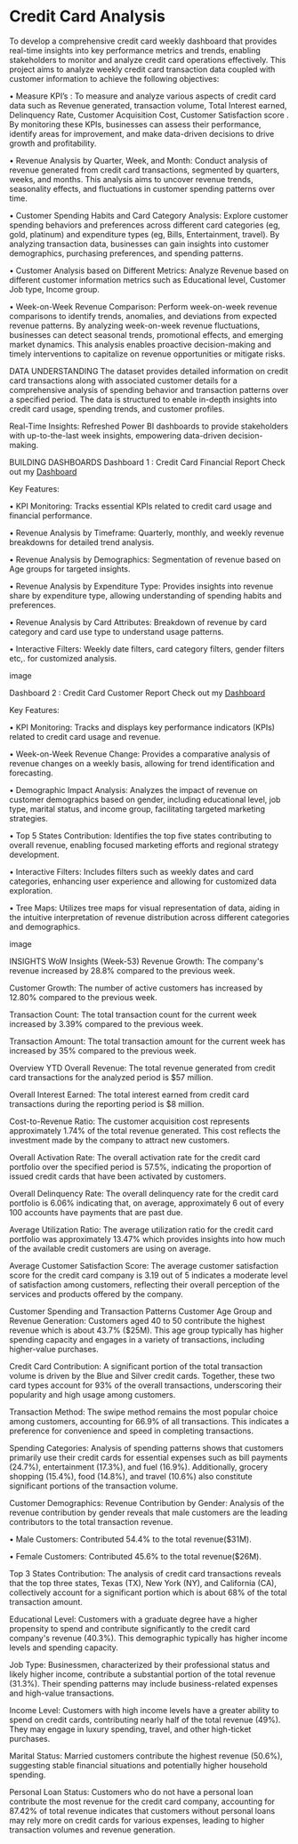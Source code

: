 # Credit Card Analysis
To develop a comprehensive credit card weekly dashboard that provides real-time insights into key performance metrics and trends, enabling stakeholders to monitor and analyze credit card operations effectively. This project aims to analyze weekly credit card transaction data coupled with customer information to achieve the following objectives:

• Measure KPI’s : To measure and analyze various aspects of credit card data such as Revenue generated, transaction volume, Total Interest earned, Delinquency Rate, Customer Acquisition Cost, Customer Satisfaction score . By monitoring these KPIs, businesses can assess their performance, identify areas for improvement, and make data-driven decisions to drive growth and profitability.

• Revenue Analysis by Quarter, Week, and Month: Conduct analysis of revenue generated from credit card transactions, segmented by quarters, weeks, and months. This analysis aims to uncover revenue trends, seasonality effects, and fluctuations in customer spending patterns over time.

• Customer Spending Habits and Card Category Analysis: Explore customer spending behaviors and preferences across different card categories (eg, gold, platinum) and expenditure types (eg, Bills, Entertainment, travel). By analyzing transaction data, businesses can gain insights into customer demographics, purchasing preferences, and spending patterns.

• Customer Analysis based on Different Metrics: Analyze Revenue based on different customer information metrics such as Educational level, Customer Job type, Income group.

• Week-on-Week Revenue Comparison: Perform week-on-week revenue comparisons to identify trends, anomalies, and deviations from expected revenue patterns. By analyzing week-on-week revenue fluctuations, businesses can detect seasonal trends, promotional effects, and emerging market dynamics. This analysis enables proactive decision-making and timely interventions to capitalize on revenue opportunities or mitigate risks.

DATA UNDERSTANDING
The dataset provides detailed information on credit card transactions along with associated customer details for a comprehensive analysis of spending behavior and transaction patterns over a specified period. The data is structured to enable in-depth insights into credit card usage, spending trends, and customer profiles.

Real-Time Insights: Refreshed Power BI dashboards to provide stakeholders with up-to-the-last week insights, empowering data-driven decision-making.

BUILDING DASHBOARDS
Dashboard 1 : Credit Card Financial Report
Check out my [Dashboard](https://app.powerbi.com/view?r=eyJrIjoiNjUwNzdiNTUtZWUzZS00MGY5LWE1NjItNzQyY2NkZDE5MWM0IiwidCI6ImRmODY3OWNkLWE4MGUtNDVkOC05OWFjLWM4M2VkN2ZmOTVhMCJ9&pageName=ReportSection)

Key Features:

• KPI Monitoring: Tracks essential KPIs related to credit card usage and financial performance.

• Revenue Analysis by Timeframe: Quarterly, monthly, and weekly revenue breakdowns for detailed trend analysis.

• Revenue Analysis by Demographics: Segmentation of revenue based on Age groups for targeted insights.

• Revenue Analysis by Expenditure Type: Provides insights into revenue share by expenditure type, allowing understanding of spending habits and preferences.

• Revenue Analysis by Card Attributes: Breakdown of revenue by card category and card use type to understand usage patterns.

• Interactive Filters: Weekly date filters, card category filters, gender filters etc,. for customized analysis.

image

Dashboard 2 : Credit Card Customer Report
Check out my [Dashboard](https://app.powerbi.com/view?r=eyJrIjoiNjUwNzdiNTUtZWUzZS00MGY5LWE1NjItNzQyY2NkZDE5MWM0IiwidCI6ImRmODY3OWNkLWE4MGUtNDVkOC05OWFjLWM4M2VkN2ZmOTVhMCJ9&pageName=ReportSection)

Key Features:

• KPI Monitoring: Tracks and displays key performance indicators (KPIs) related to credit card usage and revenue.

• Week-on-Week Revenue Change: Provides a comparative analysis of revenue changes on a weekly basis, allowing for trend identification and forecasting.

• Demographic Impact Analysis: Analyzes the impact of revenue on customer demographics based on gender, including educational level, job type, marital status, and income group, facilitating targeted marketing strategies.

• Top 5 States Contribution: Identifies the top five states contributing to overall revenue, enabling focused marketing efforts and regional strategy development.

• Interactive Filters: Includes filters such as weekly dates and card categories, enhancing user experience and allowing for customized data exploration.

• Tree Maps: Utilizes tree maps for visual representation of data, aiding in the intuitive interpretation of revenue distribution across different categories and demographics.

image

INSIGHTS
WoW Insights (Week-53)
Revenue Growth: The company's revenue increased by 28.8% compared to the previous week.

Customer Growth: The number of active customers has increased by 12.80% compared to the previous week.

Transaction Count: The total transaction count for the current week increased by 3.39% compared to the previous week.

Transaction Amount: The total transaction amount for the current week has increased by 35% compared to the previous week.

Overview YTD
Overall Revenue: The total revenue generated from credit card transactions for the analyzed period is $57 million.

Overall Interest Earned: The total interest earned from credit card transactions during the reporting period is $8 million.

Cost-to-Revenue Ratio: The customer acquisition cost represents approximately 1.74% of the total revenue generated. This cost reflects the investment made by the company to attract new customers.

Overall Activation Rate: The overall activation rate for the credit card portfolio over the specified period is 57.5%, indicating the proportion of issued credit cards that have been activated by customers.

Overall Delinquency Rate: The overall delinquency rate for the credit card portfolio is 6.06% indicating that, on average, approximately 6 out of every 100 accounts have payments that are past due.

Average Utilization Ratio: The average utilization ratio for the credit card portfolio was approximately 13.47% which provides insights into how much of the available credit customers are using on average.

Average Customer Satisfaction Score: The average customer satisfaction score for the credit card company is 3.19 out of 5 indicates a moderate level of satisfaction among customers, reflecting their overall perception of the services and products offered by the company.

Customer Spending and Transaction Patterns
Customer Age Group and Revenue Generation: Customers aged 40 to 50 contribute the highest revenue which is about 43.7% ($25M). This age group typically has higher spending capacity and engages in a variety of transactions, including higher-value purchases.

Credit Card Contribution: A significant portion of the total transaction volume is driven by the Blue and Silver credit cards. Together, these two card types account for 93% of the overall transactions, underscoring their popularity and high usage among customers.

Transaction Method: The swipe method remains the most popular choice among customers, accounting for 66.9% of all transactions. This indicates a preference for convenience and speed in completing transactions.

Spending Categories: Analysis of spending patterns shows that customers primarily use their credit cards for essential expenses such as bill payments (24.7%), entertainment (17.3%), and fuel (16.9%). Additionally, grocery shopping (15.4%), food (14.8%), and travel (10.6%) also constitute significant portions of the transaction volume.

Customer Demographics:
Revenue Contribution by Gender: Analysis of the revenue contribution by gender reveals that male customers are the leading contributors to the total transaction revenue.

• Male Customers: Contributed 54.4% to the total revenue($31M).

• Female Customers: Contributed 45.6% to the total revenue($26M).

Top 3 States Contribution: The analysis of credit card transactions reveals that the top three states, Texas (TX), New York (NY), and California (CA), collectively account for a significant portion which is about 68% of the total transaction amount.

Educational Level: Customers with a graduate degree have a higher propensity to spend and contribute significantly to the credit card company's revenue (40.3%). This demographic typically has higher income levels and spending capacity.

Job Type: Businessmen, characterized by their professional status and likely higher income, contribute a substantial portion of the total revenue (31.3%). Their spending patterns may include business-related expenses and high-value transactions.

Income Level: Customers with high income levels have a greater ability to spend on credit cards, contributing nearly half of the total revenue (49%). They may engage in luxury spending, travel, and other high-ticket purchases.

Marital Status: Married customers contribute the highest revenue (50.6%), suggesting stable financial situations and potentially higher household spending.

Personal Loan Status: Customers who do not have a personal loan contribute the most revenue for the credit card company, accounting for 87.42% of total revenue indicates that customers without personal loans may rely more on credit cards for various expenses, leading to higher transaction volumes and revenue generation.

